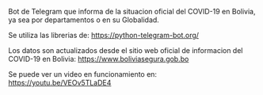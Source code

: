 Bot de Telegram que informa de la situacion oficial del COVID-19 en Bolivia, ya sea por departamentos o en su Globalidad.

Se utiliza las librerias de:
https://python-telegram-bot.org/

Los datos son actualizados desde el sitio web oficial de informacion del COVID-19 en Bolivia:
https://www.boliviasegura.gob.bo

Se puede ver un video en funcionamiento en:
https://youtu.be/VEOv5TLaDE4
